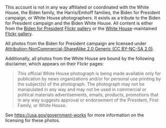 This account is not in any way affiliated or coordinated with the White House, the Biden family, the Harris/Emhoff families, the Biden for President campaign, or White House photographers. It exists as a tribute to the Biden for President campaign and the Biden White House. All content is either from the [Biden for President](https://www.joebiden.com/) [Flickr gallery](https://www.flickr.com/photos/bidenforpresident/) or the [White House](https://www.whitehouse.gov/)-maintained [Flickr gallery](https://www.flickr.com/photos/whitehouse/).

All photos from the Biden for President campaign are licensed under [Attribution-NonCommercial-ShareAlike 2.0 Generic (CC BY-NC-SA 2.0)](https://creativecommons.org/licenses/by-nc-sa/2.0/).

Additionally, all photos from the White House are bound by the following disclaimer, which appears on their Flickr pages:

> This official White House photograph is being made available only for publication by news organizations and/or for personal use printing by the subject(s) of the photograph. The photograph may not be manipulated in any way and may not be used in commercial or political materials advertisements, emails, products, promotions that in any way suggests approval or endorsement of the President, First Family, or White House.

See https://usa.gov/government-works for more information on the licensing for these photos.
